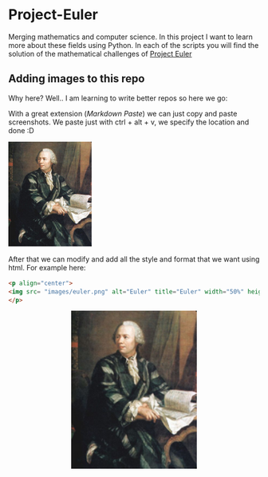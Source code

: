# Project-Euler

Merging mathematics and computer science. In this project I want to learn more about these fields using Python. In each of the scripts you will find the solution of the mathematical challenges of [Project Euler](https://projecteuler.net/)



## Adding images to this repo

Why here? Well.. I am learning to write better repos so here we go:


With a great extension (_Markdown Paste_) we can just copy and paste screenshots. We paste just with ctrl + alt + v, we specify the location and done :D

![](images/euler.png)  


After that we can modify and add all the style and format that we want using html. For example here:

```html
<p align="center">
<img src= "images/euler.png" alt="Euler" title="Euler" width="50%" height="50%">
</p>
```
<p align="center">
<img src= "images/euler.png" alt="Euler" title="Euler" width="50%" height="50%">
</p>


